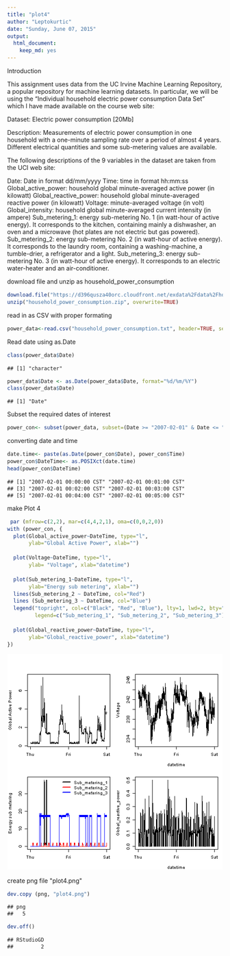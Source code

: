 ```yaml
---
title: "plot4"
author: "Leptokurtic"
date: "Sunday, June 07, 2015"
output:
  html_document:
    keep_md: yes
---
```

Introduction

This assignment uses data from the UC Irvine Machine Learning Repository, a popular repository for machine learning datasets. In particular, we will be using the “Individual household electric power consumption Data Set” which I have made available on the course web site:

Dataset: Electric power consumption [20Mb]

Description: Measurements of electric power consumption in one household with a one-minute sampling rate over a period of almost 4 years. Different electrical quantities and some sub-metering values are available.

The following descriptions of the 9 variables in the dataset are taken from the UCI web site:

Date: Date in format dd/mm/yyyy
Time: time in format hh:mm:ss
Global_active_power: household global minute-averaged active power (in kilowatt)
Global_reactive_power: household global minute-averaged reactive power (in kilowatt)
Voltage: minute-averaged voltage (in volt)
Global_intensity: household global minute-averaged current intensity (in ampere)
Sub_metering_1: energy sub-metering No. 1 (in watt-hour of active energy). It corresponds to the kitchen, containing mainly a dishwasher, an oven and a microwave (hot plates are not electric but gas powered).
Sub_metering_2: energy sub-metering No. 2 (in watt-hour of active energy). It corresponds to the laundry room, containing a washing-machine, a tumble-drier, a refrigerator and a light.
Sub_metering_3: energy sub-metering No. 3 (in watt-hour of active energy). It corresponds to an electric water-heater and an air-conditioner.




download file and unzip as household_power_consumption

```r
download.file("https://d396qusza40orc.cloudfront.net/exdata%2Fdata%2Fhousehold_power_consumption.zip", "household_power_consumption.zip")
unzip("household_power_consumption.zip", overwrite=TRUE)
```


read in as CSV with proper formating 

```r
power_data<-read.csv("household_power_consumption.txt", header=TRUE, sep=';', na.strings="?", nrows=2075259, check.names=FALSE, stringsAsFactors=FALSE, comment.char="", quote='\"')
```


Read date using as.Date


```r
class(power_data$Date)
```

```
## [1] "character"
```

```r
power_data$Date <- as.Date(power_data$Date, format="%d/%m/%Y")
class(power_data$Date)
```

```
## [1] "Date"
```

Subset the required dates of interest

```r
power_con<- subset(power_data, subset=(Date >= "2007-02-01" & Date <= "2007-02-02"))
```


converting date and time


```r
date.time<- paste(as.Date(power_con$Date), power_con$Time)
power_con$DateTime<- as.POSIXct(date.time)
head(power_con$DateTime)
```

```
## [1] "2007-02-01 00:00:00 CST" "2007-02-01 00:01:00 CST"
## [3] "2007-02-01 00:02:00 CST" "2007-02-01 00:03:00 CST"
## [5] "2007-02-01 00:04:00 CST" "2007-02-01 00:05:00 CST"
```

make Plot 4

```r
 par (mfrow=c(2,2), mar=c(4,4,2,1), oma=c(0,0,2,0))
with (power_con, {
  plot(Global_active_power~DateTime, type="l",
       ylab="Global Active Power", xlab="")
  
  plot(Voltage~DateTime, type="l", 
       ylab= "Voltage", xlab="datetime") 
  
  plot(Sub_metering_1~DateTime, type="l", 
       ylab="Energy sub metering", xlab="")
  lines(Sub_metering_2 ~ DateTime, col="Red")
  lines (Sub_metering_3 ~ DateTime, col="Blue")
  legend("topright", col=c("Black", "Red", "Blue"), lty=1, lwd=2, bty="n",
         legend=c("Sub_metering_1", "Sub_metering_2", "Sub_metering_3"))   
        
  plot(Global_reactive_power~DateTime, type="l",
       ylab="Global_reactive_power", xlab="datetime")
})
```

![plot of chunk plot4](figure/plot4-1.png) 

create png file "plot4.png"

```r
dev.copy (png, "plot4.png")
```

```
## png 
##   5
```

```r
dev.off()
```

```
## RStudioGD 
##         2
```

